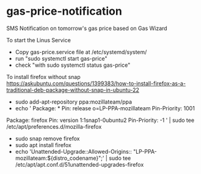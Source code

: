 # gas-price-notification

SMS Notification on tomorrow's gas price based on Gas Wizard


To start the Linus Service
- Copy gas-price.service file at /etc/systemd/system/
- run "sudo systemctl start gas-price"
- check "with sudo systemctl status gas-price"

To install firefox without snap
https://askubuntu.com/questions/1399383/how-to-install-firefox-as-a-traditional-deb-package-without-snap-in-ubuntu-22
- sudo add-apt-repository ppa:mozillateam/ppa
- echo '
Package: *
Pin: release o=LP-PPA-mozillateam
Pin-Priority: 1001

Package: firefox
Pin: version 1:1snap1-0ubuntu2
Pin-Priority: -1
' | sudo tee /etc/apt/preferences.d/mozilla-firefox
- sudo snap remove firefox
- sudo apt install firefox
- echo 'Unattended-Upgrade::Allowed-Origins:: "LP-PPA-mozillateam:${distro_codename}";' | sudo tee /etc/apt/apt.conf.d/51unattended-upgrades-firefox
